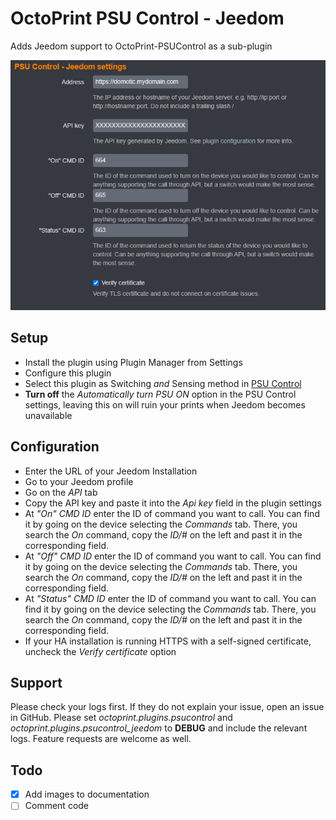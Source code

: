 # OctoPrint PSU Control - Jeedom

Adds Jeedom support to OctoPrint-PSUControl as a sub-plugin

![PSUControl-Jeedom](psucontrol_jeedom_settings.png?raw=true)

## Setup

- Install the plugin using Plugin Manager from Settings
- Configure this plugin
- Select this plugin as Switching *and* Sensing method in [PSU Control](https://github.com/kantlivelong/OctoPrint-PSUControl)
- **Turn off** the *Automatically turn PSU ON* option in the PSU Control settings, leaving this on will ruin your prints when Jeedom becomes unavailable

## Configuration

- Enter the URL of your Jeedom Installation
- Go to your Jeedom profile
- Go on the *API* tab
- Copy the API key and paste it into the *Api key* field in the plugin settings
- At *"On" CMD ID* enter the ID of command you want to call. You can find it by going on the device selecting the *Commands* tab. There, you search the *On* command, copy the *ID/#* on the left and past it in the corresponding field.
- At *"Off" CMD ID* enter the ID of command you want to call. You can find it by going on the device selecting the *Commands* tab. There, you search the *On* command, copy the *ID/#* on the left and past it in the corresponding field.
- At *"Status" CMD ID* enter the ID of command you want to call. You can find it by going on the device selecting the *Commands* tab. There, you search the *On* command, copy the *ID/#* on the left and past it in the corresponding field.
- If your HA installation is running HTTPS with a self-signed certificate, uncheck the *Verify certificate* option

## Support

Please check your logs first. If they do not explain your issue, open an issue in GitHub. Please set *octoprint.plugins.psucontrol* and *octoprint.plugins.psucontrol_jeedom* to **DEBUG** and include the relevant logs. Feature requests are welcome as well.

## Todo

- [x] Add images to documentation
- [ ] Comment code
